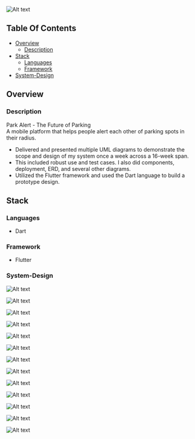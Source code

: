 ![Alt text](lib/park-alert.png?raw=true "Systemm Design View")

## Table Of Contents <!-- omit in toc -->

- [Overview](#overview)
  - [Description](#description)
- [Stack](#stack)
  - [Languages](#languages)
  - [Framework](#framework)
- [System-Design](#system-design)


## Overview

### Description

Park Alert - The Future of Parking  
A mobile platform that helps people alert each other of parking spots in their radius.

- Delivered and presented multiple UML diagrams to demonstrate the scope and design of my system once a week across a 16-week span.
- This included robust use and test cases. I also did components, deployment, ERD, and several other diagrams.
- Utilized the Flutter framework and used the Dart language to build a prototype design.


## Stack

### Languages

- Dart

### Framework

- Flutter

### System-Design

![Alt text](lib/use-case.png?raw=true "Systemm Design View")

![Alt text](lib/user-storp1.png?raw=true "Systemm Design View")

![Alt text](lib/user-storp2.png?raw=true "Systemm Design View")

![Alt text](lib/user-storp3.png?raw=true "Systemm Design View")

![Alt text](lib/erd.png?raw=true "Systemm Design View")

![Alt text](lib/component.png?raw=true "Systemm Design View")

![Alt text](lib/deployment.png?raw=true "Systemm Design deplo View")

![Alt text](lib/activity.png?raw=true "Systemm Design View")

![Alt text](lib/package.png?raw=true "Systemm Design View")

![Alt text](lib/pack.png?raw=true "Systemm Design View")

![Alt text](lib/layer.png?raw=true "Systemm Design View")

![Alt text](lib/map.png?raw=true "Systemm Design View")

![Alt text](lib/swim.png?raw=true "Systemm Design View")









